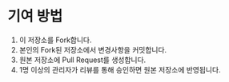 # 기여 방법

1. 이 저장소를 Fork합니다.
2. 본인의 Fork된 저장소에서 변경사항을 커밋합니다.
3. 원본 저장소에 Pull Request를 생성합니다.
4. 1명 이상의 관리자가 리뷰를 통해 승인하면 원본 저장소에 반영됩니다.